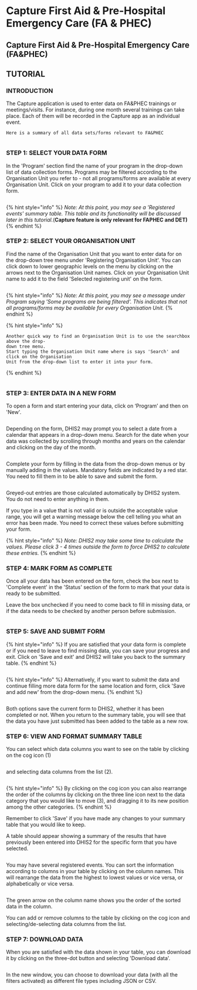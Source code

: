 # Capture First Aid & Pre-Hospital Emergency Care (FA & PHEC)

## Capture First Aid & Pre-Hospital Emergency Care (FA\&PHEC)

## TUTORIAL

### INTRODUCTION

The Capture application is used to enter data on FA\&PHEC trainings or meetings/visits. For instance, during one month several trainings can take place. Each of them will be recorded in the Capture app as an individual event.&#x20;

```
Here is a summary of all data sets/forms relevant to FA&PHEC
```

<figure><img src="../../.gitbook/assets/image (11) (2).png" alt=""><figcaption></figcaption></figure>

### STEP 1: SELECT YOUR DATA FORM

In the 'Program' section find the name of your program in the drop-down list of data collection forms. Programs may be filtered according to the Organisation Unit you refer to - not all programs/forms are available at every Organisation Unit. Click on your program to add it to your data collection form.

<figure><img src="../../.gitbook/assets/image (99).png" alt=""><figcaption></figcaption></figure>

{% hint style="info" %}
_Note: At this point, you may see a 'Registered events' summary table. This table and its functionality will be discussed later in this tutorial._(**Capture feature is only relevant for FAPHEC and DET)**
{% endhint %}

### STEP 2: SELECT YOUR ORGANISATION UNIT

Find the name of the Organisation Unit that you want to enter data for on the drop-down tree menu under 'Registering Organisation Unit'. You can click down to lower geographic levels on the menu by clicking on the arrows next to the Organisation Unit names. Click on your Organisation Unit name to add it to the field 'Selected registering unit' on the form.

<figure><img src="../../.gitbook/assets/image (101).png" alt=""><figcaption></figcaption></figure>

{% hint style="info" %}
_Note: At this point, you may see a message under Program saying 'Some programs are being filtered'. This indicates that not all programs/forms may be available for every Organisation Unit._
{% endhint %}

{% hint style="info" %}
```
Another quick way to find an Organisation Unit is to use the searchbox above the drop-
down tree menu.
Start typing the Organisation Unit name where is says 'Search' and click on the Organisation
Unit from the drop-down list to enter it into your form.
```
{% endhint %}

<figure><img src="../../.gitbook/assets/image (102).png" alt=""><figcaption></figcaption></figure>

### STEP 3: ENTER DATA IN A NEW FORM

To open a form and start entering your data, click on ‘Program’ and then on 'New'.

<figure><img src="../../.gitbook/assets/image (103).png" alt=""><figcaption></figcaption></figure>

Depending on the form, DHIS2 may prompt you to select a date from a calendar that appears in a drop-down menu. Search for the date when your data was collected by scrolling through months and years on the calendar and clicking on the day of the month.

<figure><img src="../../.gitbook/assets/image (104).png" alt=""><figcaption></figcaption></figure>

Complete your form by filling in the data from the drop-down menus or by manually adding in the values. Mandatory fields are indicated by a red star. You need to fill them in to be able to save and submit the form.

<figure><img src="../../.gitbook/assets/image (105).png" alt=""><figcaption></figcaption></figure>

Greyed-out entries are those calculated automatically by DHIS2 system. You do not need to enter anything in them.

If you type in a value that is not valid or is outside the acceptable value range, you will get a warning message below the cell telling you what an error has been made. You need to correct these values before submitting your form.

{% hint style="info" %}
_Note: DHIS2 may take some time to calculate the values. Please click 3 - 4 times outside the form to force DHIS2 to calculate these entries._
{% endhint %}

### STEP 4: MARK FORM AS COMPLETE

Once all your data has been entered on the form, check the box next to 'Complete event' in the 'Status' section of the form to mark that your data is ready to be submitted.

Leave the box unchecked if you need to come back to fill in missing data, or if the data needs to be checked by another person before submission.

<figure><img src="../../.gitbook/assets/image (106).png" alt=""><figcaption></figcaption></figure>

### STEP 5: SAVE AND SUBMIT FORM

{% hint style="info" %}
If you are satisfied that your data form is complete or if you need to leave to find missing data, you can save your progress and exit. Click on 'Save and exit' and DHIS2 will take you back to the summary table.
{% endhint %}

<figure><img src="../../.gitbook/assets/image (131).png" alt=""><figcaption></figcaption></figure>

{% hint style="info" %}
Alternatively, if you want to submit the data and continue filling more data form for the same location and form, click 'Save and add new' from the drop-down menu.
{% endhint %}

<figure><img src="../../.gitbook/assets/image (132).png" alt=""><figcaption></figcaption></figure>

Both options save the current form to DHIS2, whether it has been completed or not. When you return to the summary table, you will see that the data you have just submitted has been added to the table as a new row.

### STEP 6: VIEW AND FORMAT SUMMARY TABLE

You can select which data columns you want to see on the table by clicking on the cog icon (1)

<figure><img src="../../.gitbook/assets/image (133).png" alt=""><figcaption></figcaption></figure>

and selecting data columns from the list (2).

<figure><img src="../../.gitbook/assets/image (134).png" alt=""><figcaption></figcaption></figure>

{% hint style="info" %}
By clicking on the cog icon you can also rearrange the order of the columns by clicking on the three line icon next to the data category that you would like to move (3), and dragging it to its new position among the other categories.
{% endhint %}

Remember to click 'Save' if you have made any changes to your summary table that you would like to keep.

A table should appear showing a summary of the results that have previously been entered into DHIS2 for the specific form that you have selected.

<figure><img src="../../.gitbook/assets/image (135).png" alt=""><figcaption></figcaption></figure>

You may have several registered events. You can sort the information according to columns in your table by clicking on the column names. This will rearrange the data from the highest to lowest values or vice versa, or alphabetically or vice versa.

<figure><img src="../../.gitbook/assets/image (136).png" alt=""><figcaption></figcaption></figure>

The green arrow on the column name shows you the order of the sorted data in the column.

You can add or remove columns to the table by clicking on the cog icon and selecting/de-selecting data columns from the list.

### STEP 7: DOWNLOAD DATA

When you are satisfied with the data shown in your table, you can download it by clicking on the three-dot button and selecting 'Download data'.

<figure><img src="../../.gitbook/assets/image (137).png" alt=""><figcaption></figcaption></figure>

In the new window, you can choose to download your data (with all the filters activated) as different file types including JSON or CSV.

<figure><img src="../../.gitbook/assets/image (140).png" alt=""><figcaption></figcaption></figure>

